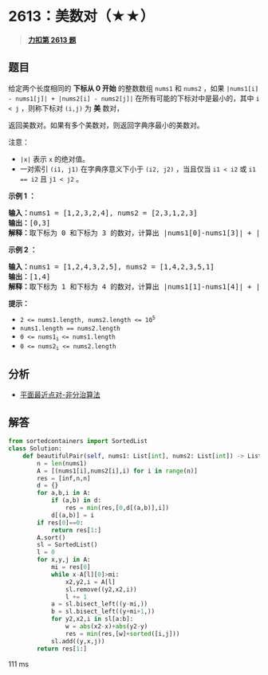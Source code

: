 # 2613：美数对（★★）


> <u>**[力扣第 2613 题](https://leetcode.cn/problems/beautiful-pairs/)**</u>

## 题目

<p>给定两个长度相同的 <strong>下标从 0 开始</strong> 的整数数组 <code>nums1</code> 和 <code>nums2</code> ，如果 <code>|nums1[i] - nums1[j]| + |nums2[i] - nums2[j]|</code> 在所有可能的下标对中是最小的，其中 <code>i &lt; j</code> ，则称下标对 <code>(i,j)</code> 为 <strong>美</strong> 数对，</p>

<p>返回美数对。如果有多个美数对，则返回字典序最小的美数对。</p>

<p>注意：</p>

<ul>
<li><code>|x|</code> 表示 <code>x</code> 的绝对值。</li>
<li>一对索引 <code>(i1, j1)</code> 在字典序意义下小于 <code>(i2, j2)</code> ，当且仅当 <code>i1 &lt; i2</code> 或 <code>i1 == i2</code> 且 <code>j1 &lt; j2</code> 。</li>
</ul>



<p><strong class="example">示例 1 ：</strong></p>

<pre>
<b>输入：</b>nums1 = [1,2,3,2,4], nums2 = [2,3,1,2,3]
<b>输出：</b>[0,3]
<b>解释：</b>取下标为 0 和下标为 3 的数对，计算出 |nums1[0]-nums1[3]| + |nums2[0]-nums2[3]| 的值为 1 ，这是我们能够得到的最小值。
</pre>

<p><strong class="example">示例 2 ：</strong></p>

<pre>
<b>输入：</b>nums1 = [1,2,4,3,2,5], nums2 = [1,4,2,3,5,1]
<b>输出：</b>[1,4]
<b>解释：</b>取下标为 1 和下标为 4 的数对，计算出 |nums1[1]-nums1[4]| + |nums2[1]-nums2[4]| 的值为 1，这是我们可以达到的最小值。
</pre>



<p><strong>提示：</strong></p>

<ul>
<li><code>2 &lt;= nums1.length, nums2.length &lt;= 10<sup>5</sup></code></li>
<li><code>nums1.length == nums2.length</code></li>
<li><code>0 &lt;= nums1<sub>i</sub><sub> </sub>&lt;= nums1.length</code></li>
<li><code>0 &lt;= nums2<sub>i</sub> &lt;= nums2.length</code></li>
</ul>




## 分析

- [平面最近点对-非分治算法](https://oi.wiki/geometry/nearest-points/#%E9%9D%9E%E5%88%86%E6%B2%BB%E7%AE%97%E6%B3%95)

## 解答


```python
from sortedcontainers import SortedList
class Solution:
    def beautifulPair(self, nums1: List[int], nums2: List[int]) -> List[int]:
        n = len(nums1)
        A = [(nums1[i],nums2[i],i) for i in range(n)]
        res = [inf,n,n]
        d = {}
        for a,b,i in A:
            if (a,b) in d:
                res = min(res,[0,d[(a,b)],i])
            d[(a,b)] = i
        if res[0]==0:
            return res[1:]
        A.sort()
        sl = SortedList()
        l = 0
        for x,y,j in A:
            mi = res[0]
            while x-A[l][0]>mi:
                x2,y2,i = A[l]
                sl.remove((y2,x2,i))
                l += 1
            a = sl.bisect_left((y-mi,))
            b = sl.bisect_left((y+mi+1,))
            for y2,x2,i in sl[a:b]:
                w = abs(x2-x)+abs(y2-y)
                res = min(res,[w]+sorted([i,j]))
            sl.add((y,x,j))
        return res[1:]
```
111 ms

